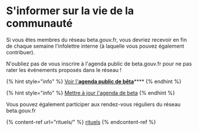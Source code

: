 # S'informer sur la vie de la communauté

Si vous êtes membres du réseau beta.gouv.fr, vous devriez recevoir en fin de chaque semaine l'infolettre interne (à laquelle vous pouvez également contribuer).

N'oubliez pas de vous inscrire à l'agenda public de beta.gouv.fr pour ne pas rater les événements proposés dans le réseau !

{% hint style="info" %}
[Voir l'**agenda public de bêta**](https://calendar.google.com/calendar/u/1?cid=MGllb25xYXAxcjVqZWFsNXVnZXVob292bGdAZ3JvdXAuY2FsZW5kYXIuZ29vZ2xlLmNvbQ)\*\*\*\*
{% endhint %}

{% hint style="info" %}
[Mettre à jour l'agenda de beta](https://airtable.com/shrWvcUAOJqllVqtj)
{% endhint %}

Vous pouvez également participer aux rendez-vous réguliers du réseau beta.gouv.fr

{% content-ref url="rituels/" %}
[rituels](rituels/)
{% endcontent-ref %}
